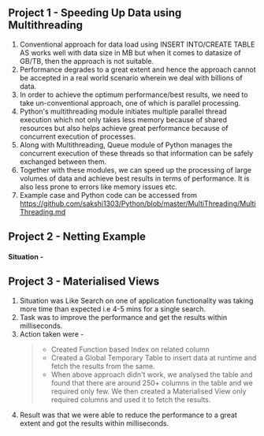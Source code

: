 ## Project 1 - Speeding Up Data using Multithreading

1. Conventional approach for data load using INSERT INTO/CREATE TABLE AS works well with data size in MB but when it comes to datasize of GB/TB, then the approach is not suitable.
2. Performance degrades to a great extent and hence the approach cannot be accepted in a real world scenario wherein we deal with billions of data.
3. In order to achieve the optimum performance/best results, we need to take un-conventional approach, one of which is parallel processing.
4. Python's multithreading module initiates multiple parallel thread execution which not only takes less memory because of shared resources but also helps achieve great performance because of concurrent execution of processes.
5. Along with Multithreading, Queue module of Python manages the concurrent execution of these threads so that information can be safely exchanged between them.
6. Together with these modules, we can speed up the processing of large volumes of data and achieve best results in terms of performance. It is also less prone to errors like memory issues etc.
7. Example case and Python code can be accessed from https://github.com/sakshi1303/Python/blob/master/MultiThreading/MultiThreading.md

## Project 2 - Netting Example

#### Situation - 

## Project 3 - Materialised Views

1. Situation was Like Search on one of application functionality was taking more time than expected i.e 4-5 mins for a single search.
2. Task was to improve the performance and get the results within milliseconds.
3. Action taken were -
   > - Created Function based Index on related column
   > - Created a Global Temporary Table to insert data at runtime and fetch the results from the same.
   > - When above approach didn't work, we analysed the table and found that there are around 250+ columns in the table and we required only few. We then created a Materialised View only required columns and used it to fetch the results.
4. Result was that we were able to reduce the performance to a great extent and got the results within milliseconds.
